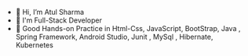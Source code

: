 - 👋 Hi, I’m Atul Sharma
- 👀 I'm Full-Stack Developer  
- 🌱 Good Hands-on Practice in Html-Css, JavaScript, BootStrap, Java , Spring Framework, Android Studio, Junit , MySql , Hibernate, Kubernetes

<!---
infinitecodegod/infinitecodegod is a ✨ special ✨ repository because its `README.md` (this file) appears on your GitHub profile.
You can click the Preview link to take a look at your changes.
--->
